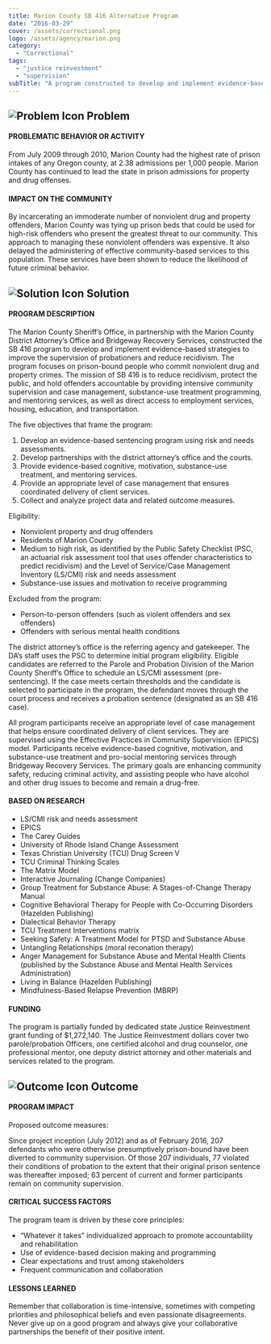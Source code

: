 ```yaml
---
title: Marion County SB 416 Alternative Program
date: "2016-03-29"
cover: /assets/correctional.png
logo: /assets/agency/marion.png
category:
  - "Correctional"
tags:
  - "justice reinvestment"
  - "supervision"
subTitle: "A program constructed to develop and implement evidence-based strategies to improve the supervision of probationers and reduce recidivism."
---
```

## ![Problem Icon](https://github.com/google/material-design-icons/raw/master/alert/1x_web/ic_error_outline_black_48dp.png "Problem") Problem

#### PROBLEMATIC BEHAVIOR OR ACTIVITY

From July 2009 through 2010, Marion County had the highest rate of prison intakes of any Oregon county, at 2.38 admissions per 1,000 people. Marion County has continued to lead the state in prison admissions for property and drug offenses.

#### IMPACT ON THE COMMUNITY

By incarcerating an immoderate number of nonviolent drug and property offenders, Marion County was tying up prison beds that could be used for high-risk offenders who present the greatest threat to our community. This approach to managing these nonviolent offenders was expensive. It also delayed the administering of effective community-based services to this population. These services have been shown to reduce the likelihood of future criminal behavior.

## ![Solution Icon](https://github.com/google/material-design-icons/raw/master/action/1x_web/ic_lightbulb_outline_black_48dp.png "Solution") Solution

#### PROGRAM DESCRIPTION

The Marion County Sheriff’s Office, in partnership with the Marion County District Attorney’s Office and Bridgeway Recovery Services, constructed the SB 416 program to develop and implement evidence-based strategies to improve the supervision of probationers and reduce recidivism. The program focuses on prison-bound people who commit nonviolent drug and property crimes. The mission of SB 416 is to reduce recidivism, protect the public, and hold offenders accountable by providing intensive community supervision and case management, substance-use treatment programming, and mentoring services, as well as direct access to employment services, housing, education, and transportation.

The five objectives that frame the program:

1. Develop an evidence-based sentencing program using risk and needs assessments.
2. Develop partnerships with the district attorney’s office and the courts.
3. Provide evidence-based cognitive, motivation, substance-use treatment, and mentoring services.
4. Provide an appropriate level of case management that ensures coordinated delivery of client services.
5. Collect and analyze project data and related outcome measures.

Eligibility:

* Nonviolent property and drug offenders
* Residents of Marion County
* Medium to high risk, as identified by the Public Safety Checklist (PSC, an actuarial risk assessment tool that uses offender characteristics to predict recidivism) and the Level of Service/Case Management Inventory (LS/CMI) risk and needs assessment
* Substance-use issues and motivation to receive programming

Excluded from the program:

* Person-to-person offenders (such as violent offenders and sex offenders)
* Offenders with serious mental health conditions

The district attorney’s office is the referring agency and gatekeeper. The DA’s staff uses the PSC to determine initial program eligibility. Eligible candidates are referred to the Parole and Probation Division of the Marion County Sheriff’s Office to schedule an LS/CMI assessment (pre-sentencing). If the case meets certain thresholds and the candidate is selected to participate in the program, the defendant moves through the court process and receives a probation sentence (designated as an SB 416 case).

All program participants receive an appropriate level of case management that helps ensure coordinated delivery of client services. They are supervised using the Effective Practices in Community Supervision (EPICS) model. Participants receive evidence-based cognitive, motivation, and substance-use treatment and pro-social mentoring services through Bridgeway Recovery Services. The primary goals are enhancing community safety, reducing criminal activity, and assisting people who have alcohol and other drug issues to become and remain a drug-free.

#### BASED ON RESEARCH

* LS/CMI risk and needs assessment
* EPICS
* The Carey Guides
* University of Rhode Island Change Assessment
* Texas Christian University (TCU) Drug Screen V
* TCU Criminal Thinking Scales
* The Matrix Model
* Interactive Journaling (Change Companies)
* Group Treatment for Substance Abuse: A Stages-of-Change Therapy Manual
* Cognitive Behavioral Therapy for People with Co-Occurring Disorders (Hazelden Publishing)
* Dialectical Behavior Therapy
* TCU Treatment Interventions matrix
* Seeking Safety: A Treatment Model for PTSD and Substance Abuse
* Untangling Relationships (moral reconation therapy)
* Anger Management for Substance Abuse and Mental Health Clients (published by the Substance Abuse and Mental Health Services Administration)
* Living in Balance (Hazelden Publishing)
* Mindfulness-Based Relapse Prevention (MBRP)

#### FUNDING

The program is partially funded by dedicated state Justice Reinvestment grant funding of $1,272,140. The Justice Reinvestment dollars cover two parole/probation Officers, one certified alcohol and drug counselor, one professional mentor, one deputy district attorney and other materials and services related to the program.

## ![Outcome Icon](https://github.com/google/material-design-icons/raw/master/action/1x_web/ic_view_list_black_48dp.png "Outcome") Outcome

#### PROGRAM IMPACT

Proposed outcome measures:

Since project inception (July 2012) and as of February 2016, 207 defendants who were otherwise presumptively prison-bound have been diverted to community supervision. Of those 207 individuals, 77 violated their conditions of probation to the extent that their original prison sentence was thereafter imposed; 63 percent of current and former participants remain on community supervision.

#### CRITICAL SUCCESS FACTORS

The program team is driven by these core principles:

* “Whatever it takes” individualized approach to promote accountability and rehabilitation
* Use of evidence-based decision making and programming
* Clear expectations and trust among stakeholders
* Frequent communication and collaboration

#### LESSONS LEARNED

Remember that collaboration is time-intensive, sometimes with competing priorities and philosophical beliefs and even passionate disagreements. Never give up on a good program and always give your collaborative partnerships the benefit of their positive intent.
